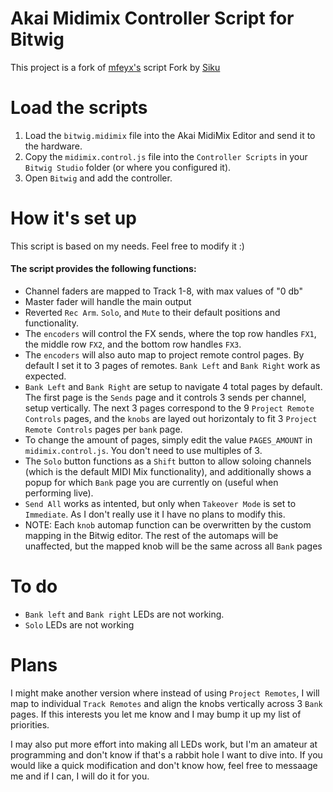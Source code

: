 # Akai Midimix Controller Script for Bitwig
This project is a fork of [mfeyx's](https://github.com/mfeyx/akai-midimix-bitwig) script
Fork by [Siku](https://siku.studio/)

# Load the scripts

1. Load the `bitwig.midimix` file into the Akai MidiMix Editor and send it to the hardware.
2. Copy the `midimix.control.js` file into the `Controller Scripts` in your `Bitwig Studio` folder (or where you configured it).
3. Open `Bitwig` and add the controller.

# How it's set up

This script is based on my needs. Feel free to modify it :)


#### The script provides the following functions:

- Channel faders are mapped to Track 1-8, with max values of "0 db"
- Master fader will handle the main output
- Reverted `Rec Arm`. `Solo`, and `Mute` to their default positions and functionality.
- The `encoders` will control the FX sends, where the top row handles `FX1`, the middle row `FX2`, and the bottom row handles `FX3`.
- The `encoders` will also auto map to project remote control pages. By default I set it to 3 pages of remotes. `Bank Left` and `Bank Right` work as expected.
- `Bank Left` and `Bank Right` are setup to navigate 4 total pages by default. The first page is the `Sends` page and it controls 3 sends per channel, setup vertically. The next 3 pages correspond to the 9 `Project Remote Controls` pages, and the `knobs` are layed out horizontaly to fit 3 `Project Remote Controls` pages per `bank` page.
- To change the amount of pages, simply edit the value `PAGES_AMOUNT` in `midimix.control.js`. You don't need to use multiples of 3.
- The `Solo` button functions as a `Shift` button to allow soloing channels (which is the default MIDI Mix functionality), and additionally shows a popup for which `Bank` page you are currently on (useful when performing live).
- `Send All` works as intented, but only when `Takeover Mode` is set to `Immediate`. As I don't really use it I have no plans to modify this.
- NOTE: Each `knob` automap function can be overwritten by the custom mapping in the Bitwig editor. The rest of the automaps will be unaffected, but the mapped knob will be the same across all `Bank` pages

# To do

- `Bank left` and `Bank right` LEDs are not working.
- `Solo` LEDs are not working

# Plans

I might make another version where instead of using `Project Remotes`, I will map to individual `Track Remotes` and align the knobs vertically across 3 `Bank` pages. If this interests you let me know and I may bump it up my list of priorities.

I may also put more effort into making all LEDs work, but I'm an amateur at programming and don't know if that's a rabbit hole I want to dive into. If you would like a quick modification and don't know how, feel free to messaage me and if I can, I will do it for you.

